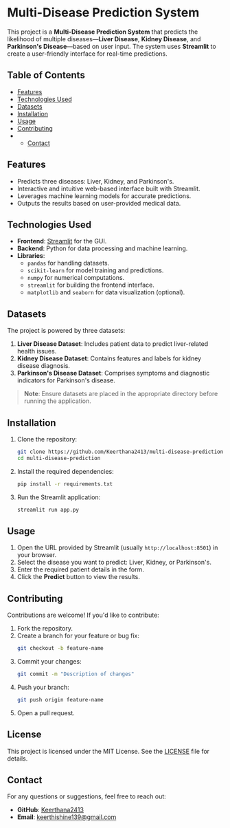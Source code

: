 # Multi-Disease Prediction System

This project is a **Multi-Disease Prediction System** that predicts the likelihood of multiple diseases—**Liver Disease**, **Kidney Disease**, and **Parkinson's Disease**—based on user input. The system uses **Streamlit** to create a user-friendly interface for real-time predictions.

## Table of Contents
- [Features](#features)
- [Technologies Used](#technologies-used)
- [Datasets](#datasets)
- [Installation](#installation)
- [Usage](#usage)
- [Contributing](#contributing)
- - [Contact](#contact)

## Features
- Predicts three diseases: Liver, Kidney, and Parkinson's.
- Interactive and intuitive web-based interface built with Streamlit.
- Leverages machine learning models for accurate predictions.
- Outputs the results based on user-provided medical data.

## Technologies Used
- **Frontend**: [Streamlit](https://streamlit.io/) for the GUI.
- **Backend**: Python for data processing and machine learning.
- **Libraries**:
  - `pandas` for handling datasets.
  - `scikit-learn` for model training and predictions.
  - `numpy` for numerical computations.
  - `streamlit` for building the frontend interface.
  - `matplotlib` and `seaborn` for data visualization (optional).

## Datasets
The project is powered by three datasets:
1. **Liver Disease Dataset**: Includes patient data to predict liver-related health issues.
2. **Kidney Disease Dataset**: Contains features and labels for kidney disease diagnosis.
3. **Parkinson's Disease Dataset**: Comprises symptoms and diagnostic indicators for Parkinson's disease.

> **Note**: Ensure datasets are placed in the appropriate directory before running the application.

## Installation
1. Clone the repository:
   ```bash
   git clone https://github.com/Keerthana2413/multi-disease-prediction.git
   cd multi-disease-prediction
   ```

2. Install the required dependencies:
   ```bash
   pip install -r requirements.txt
   ```

3. Run the Streamlit application:
   ```bash
   streamlit run app.py
   ```

## Usage
1. Open the URL provided by Streamlit (usually `http://localhost:8501`) in your browser.
2. Select the disease you want to predict: Liver, Kidney, or Parkinson's.
3. Enter the required patient details in the form.
4. Click the **Predict** button to view the results.

## Contributing
Contributions are welcome! If you'd like to contribute:
1. Fork the repository.
2. Create a branch for your feature or bug fix:
   ```bash
   git checkout -b feature-name
   ```
3. Commit your changes:
   ```bash
   git commit -m "Description of changes"
   ```
4. Push your branch:
   ```bash
   git push origin feature-name
   ```
5. Open a pull request.

## License
This project is licensed under the MIT License. See the [LICENSE](LICENSE) file for details.

## Contact
For any questions or suggestions, feel free to reach out:
- **GitHub**: [Keerthana2413](https://github.com/Keerthana2413)
- **Email**: keerthishine139@gmail.com
